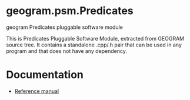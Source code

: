# geogram.psm.Predicates
geogram Predicates pluggable software module

This is Predicates Pluggable Software Module, extracted
from GEOGRAM source tree. It contains a standalone .cpp/.h
pair that can be used in any program and that does not have
any dependency. 

# Documentation
- [Reference manual](https://brunolevy.github.io/geogram/predicates_8h.html)
